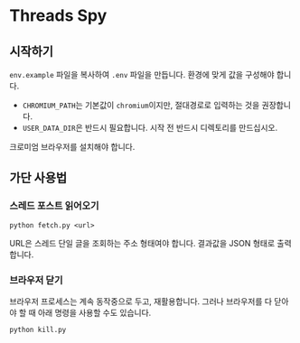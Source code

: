 # Threads Spy

## 시작하기

`env.example` 파일을 복사하여 `.env` 파일을 만듭니다. 환경에 맞게 값을 구성해야 합니다.

- `CHROMIUM_PATH`는 기본값이 `chromium`이지만, 절대경로로 입력하는 것을 권장합니다.
- `USER_DATA_DIR`은 반드시 필요합니다. 시작 전 반드시 디렉토리를 만드십시오.

크로미엄 브라우저를 설치해야 합니다.

## 가단 사용법

### 스레드 포스트 읽어오기

```
python fetch.py <url>
```

URL은 스레드 단일 글을 조회하는 주소 형태여야 합니다. 결과값을 JSON 형태로 출력합니다.

### 브라우저 닫기

브라우저 프로세스는 계속 동작중으로 두고, 재활용합니다. 그러나 브라우저를 다 닫아야 할 때 아래 명령을 사용할 수도 있습니다.

```
python kill.py
```
